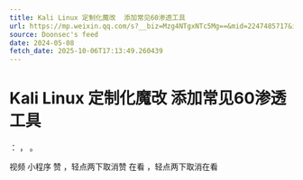 ```yaml
---
title: Kali Linux 定制化魔改  添加常见60渗透工具
url: https://mp.weixin.qq.com/s?__biz=Mzg4NTgxNTc5Mg==&mid=2247485717&idx=1&sn=a406420ac063780b2b5133863b98c120
source: Doonsec's feed
date: 2024-05-08
fetch_date: 2025-10-06T17:13:49.260439
---
```


# Kali Linux 定制化魔改  添加常见60渗透工具

：
，
。

视频
小程序
赞
，轻点两下取消赞
在看
，轻点两下取消在看